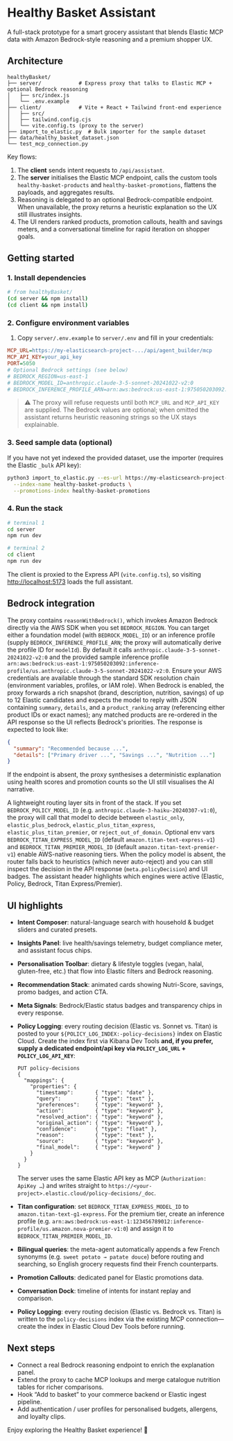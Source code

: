 # Healthy Basket Assistant

A full-stack prototype for a smart grocery assistant that blends Elastic MCP data with Amazon Bedrock-style reasoning and a premium shopper UX.

## Architecture

```
healthyBasket/
├── server/            # Express proxy that talks to Elastic MCP + optional Bedrock reasoning
│   ├── src/index.js
│   └── .env.example
├── client/            # Vite + React + Tailwind front-end experience
│   ├── src/
│   ├── tailwind.config.cjs
│   └── vite.config.ts (proxy to the server)
├── import_to_elastic.py  # Bulk importer for the sample dataset
├── data/healthy_basket_dataset.json
└── test_mcp_connection.py
```

Key flows:

1. The **client** sends intent requests to `/api/assistant`.
2. The **server** initialises the Elastic MCP endpoint, calls the custom tools `healthy-basket-products` and `healthy-basket-promotions`, flattens the payloads, and aggregates results.
3. Reasoning is delegated to an optional Bedrock-compatible endpoint. When unavailable, the proxy returns a heuristic explanation so the UX still illustrates insights.
4. The UI renders ranked products, promotion callouts, health and savings meters, and a conversational timeline for rapid iteration on shopper goals.

## Getting started

### 1. Install dependencies

```bash
# from healthyBasket/
(cd server && npm install)
(cd client && npm install)
```

### 2. Configure environment variables

1. Copy `server/.env.example` to `server/.env` and fill in your credentials:

```ini
MCP_URL=https://my-elasticsearch-project-.../api/agent_builder/mcp
MCP_API_KEY=your_api_key
PORT=5050
# Optional Bedrock settings (see below)
# BEDROCK_REGION=us-east-1
# BEDROCK_MODEL_ID=anthropic.claude-3-5-sonnet-20241022-v2:0
# BEDROCK_INFERENCE_PROFILE_ARN=arn:aws:bedrock:us-east-1:975050203092:inference-profile/us.anthropic.claude-3-5-sonnet-20241022-v2:0
```

> ⚠️ The proxy will refuse requests until both `MCP_URL` and `MCP_API_KEY` are supplied. The Bedrock values are optional; when omitted the assistant returns heuristic reasoning strings so the UX stays explainable.

### 3. Seed sample data (optional)

If you have not yet indexed the provided dataset, use the importer (requires the Elastic `_bulk` API key):

```bash
python3 import_to_elastic.py --es-url https://my-elasticsearch-project-bcf9d2.es.us-east-1.aws.elastic.cloud \
  --index-name healthy-basket-products \
  --promotions-index healthy-basket-promotions
```

### 4. Run the stack

```bash
# terminal 1
cd server
npm run dev

# terminal 2
cd client
npm run dev
```

The client is proxied to the Express API (`vite.config.ts`), so visiting <http://localhost:5173> loads the full assistant.

## Bedrock integration

The proxy contains `reasonWithBedrock()`, which invokes Amazon Bedrock directly via the AWS SDK when you set `BEDROCK_REGION`. You can target either a foundation model (with `BEDROCK_MODEL_ID`) or an inference profile (supply `BEDROCK_INFERENCE_PROFILE_ARN`; the proxy will automatically derive the profile ID for `modelId`). By default it calls `anthropic.claude-3-5-sonnet-20241022-v2:0` and the provided sample inference profile `arn:aws:bedrock:us-east-1:975050203092:inference-profile/us.anthropic.claude-3-5-sonnet-20241022-v2:0`. Ensure your AWS credentials are available through the standard SDK resolution chain (environment variables, profiles, or IAM role). When Bedrock is enabled, the proxy forwards a rich snapshot (brand, description, nutrition, savings) of up to 12 Elastic candidates and expects the model to reply with JSON containing `summary`, `details`, and a `product_ranking` array (referencing either product IDs or exact names); any matched products are re-ordered in the API response so the UI reflects Bedrock's priorities. The response is expected to look like:

```json
{
  "summary": "Recommended because ...",
  "details": ["Primary driver ...", "Savings ...", "Nutrition ..."]
}
```

If the endpoint is absent, the proxy synthesises a deterministic explanation using health scores and promotion counts so the UI still visualises the AI narrative.

A lightweight routing layer sits in front of the stack. If you set `BEDROCK_POLICY_MODEL_ID` (e.g. `anthropic.claude-3-haiku-20240307-v1:0`), the proxy will call that model to decide between `elastic_only`, `elastic_plus_bedrock`, `elastic_plus_titan_express`, `elastic_plus_titan_premier`, or `reject_out_of_domain`. Optional env vars `BEDROCK_TITAN_EXPRESS_MODEL_ID` (default `amazon.titan-text-express-v1`) and `BEDROCK_TITAN_PREMIER_MODEL_ID` (default `amazon.titan-text-premier-v1`) enable AWS-native reasoning tiers. When the policy model is absent, the router falls back to heuristics (which never auto-reject) and you can still inspect the decision in the API response (`meta.policyDecision`) and UI badges. The assistant header highlights which engines were active (Elastic, Policy, Bedrock, Titan Express/Premier).

## UI highlights

- **Intent Composer**: natural-language search with household & budget sliders and curated presets.
- **Insights Panel**: live health/savings telemetry, budget compliance meter, and assistant focus chips.
- **Personalisation Toolbar**: dietary & lifestyle toggles (vegan, halal, gluten-free, etc.) that flow into Elastic filters and Bedrock reasoning.
- **Recommendation Stack**: animated cards showing Nutri-Score, savings, promo badges, and action CTA.
- **Meta Signals**: Bedrock/Elastic status badges and transparency chips in every response.
- **Policy Logging**: every routing decision (Elastic vs. Sonnet vs. Titan) is posted to your `${POLICY_LOG_INDEX:-policy-decisions}` index on Elastic Cloud. Create the index first via Kibana Dev Tools **and, if you prefer, supply a dedicated endpoint/api key via `POLICY_LOG_URL` + `POLICY_LOG_API_KEY`**:

  ```http
  PUT policy-decisions
  {
    "mappings": {
      "properties": {
        "timestamp":       { "type": "date" },
        "query":           { "type": "text" },
        "preferences":     { "type": "keyword" },
        "action":          { "type": "keyword" },
        "resolved_action": { "type": "keyword" },
        "original_action": { "type": "keyword" },
        "confidence":      { "type": "float" },
        "reason":          { "type": "text" },
        "source":          { "type": "keyword" },
        "final_model":     { "type": "keyword" }
      }
    }
  }
  ```

  The server uses the same Elastic API key as MCP (`Authorization: ApiKey …`) and writes straight to `https://<your-project>.elastic.cloud/policy-decisions/_doc`.
- **Titan configuration**: set `BEDROCK_TITAN_EXPRESS_MODEL_ID` to `amazon.titan-text-g1-express`. For the premium tier, create an inference profile (e.g. `arn:aws:bedrock:us-east-1:123456789012:inference-profile/us.amazon.nova-premier-v1:0`) and assign it to `BEDROCK_TITAN_PREMIER_MODEL_ID`.
- **Bilingual queries**: the meta-agent automatically appends a few French synonyms (e.g. `sweet potato → patate douce`) before routing and searching, so English grocery requests find their French counterparts.
- **Promotion Callouts**: dedicated panel for Elastic promotions data.
- **Conversation Dock**: timeline of intents for instant replay and comparison.
- **Policy Logging**: every routing decision (Elastic vs. Bedrock vs. Titan) is written to the `policy-decisions` index via the existing MCP connection—create the index in Elastic Cloud Dev Tools before running.

## Next steps

- Connect a real Bedrock reasoning endpoint to enrich the explanation panel.
- Extend the proxy to cache MCP lookups and merge catalogue nutrition tables for richer comparisons.
- Hook “Add to basket” to your commerce backend or Elastic ingest pipeline.
- Add authentication / user profiles for personalised budgets, allergens, and loyalty clips.

Enjoy exploring the Healthy Basket experience! 💚
